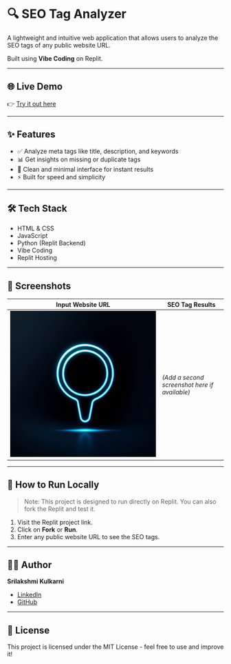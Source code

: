 # 🔍 SEO Tag Analyzer

A lightweight and intuitive web application that allows users to analyze the SEO tags of any public website URL.

Built using **Vibe Coding** on Replit.

---

## 🌐 Live Demo

👉 [Try it out here](https://seo-tag-analyzer-partnerexperien.replit.app/)

---

## ✨ Features

- ✅ Analyze meta tags like title, description, and keywords
- 📊 Get insights on missing or duplicate tags
- 🔎 Clean and minimal interface for instant results
- ⚡ Built for speed and simplicity

---

## 🛠️ Tech Stack

- HTML & CSS
- JavaScript
- Python (Replit Backend)
- Vibe Coding
- Replit Hosting

---

## 📸 Screenshots

| Input Website URL | SEO Tag Results |
|------------------|-----------------|
| ![Input](generated-icon.png) | *(Add a second screenshot here if available)* |

---

## 🚀 How to Run Locally

> Note: This project is designed to run directly on Replit. You can also fork the Replit and test it.

1. Visit the Replit project link.
2. Click on **Fork** or **Run**.
3. Enter any public website URL to see the SEO tags.

---

## 🙋‍♀️ Author

**Srilakshmi Kulkarni**

- [LinkedIn](https://www.linkedin.com/in/srilakshmi-kulkarni-515a03222/)
- [GitHub](https://github.com/Srilakshmi-Kulkarni-2002)

---

## 📄 License

This project is licensed under the MIT License - feel free to use and improve it!

